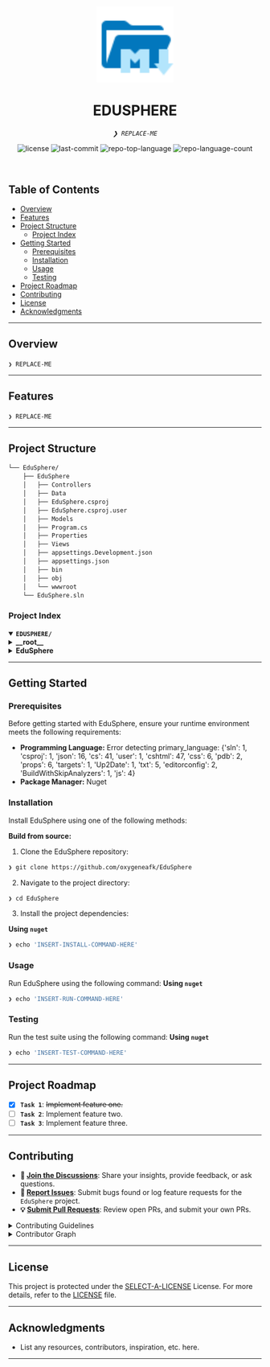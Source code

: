<p align="center">
    <img src="https://raw.githubusercontent.com/PKief/vscode-material-icon-theme/ec559a9f6bfd399b82bb44393651661b08aaf7ba/icons/folder-markdown-open.svg" align="center" width="30%">
</p>
<p align="center"><h1 align="center">EDUSPHERE</h1></p>
<p align="center">
	<em><code>❯ REPLACE-ME</code></em>
</p>
<p align="center">
	<img src="https://img.shields.io/github/license/oxygeneafk/EduSphere?style=default&logo=opensourceinitiative&logoColor=white&color=0080ff" alt="license">
	<img src="https://img.shields.io/github/last-commit/oxygeneafk/EduSphere?style=default&logo=git&logoColor=white&color=0080ff" alt="last-commit">
	<img src="https://img.shields.io/github/languages/top/oxygeneafk/EduSphere?style=default&color=0080ff" alt="repo-top-language">
	<img src="https://img.shields.io/github/languages/count/oxygeneafk/EduSphere?style=default&color=0080ff" alt="repo-language-count">
</p>
<p align="center"><!-- default option, no dependency badges. -->
</p>
<p align="center">
	<!-- default option, no dependency badges. -->
</p>
<br>

##  Table of Contents

- [ Overview](#-overview)
- [ Features](#-features)
- [ Project Structure](#-project-structure)
  - [ Project Index](#-project-index)
- [ Getting Started](#-getting-started)
  - [ Prerequisites](#-prerequisites)
  - [ Installation](#-installation)
  - [ Usage](#-usage)
  - [ Testing](#-testing)
- [ Project Roadmap](#-project-roadmap)
- [ Contributing](#-contributing)
- [ License](#-license)
- [ Acknowledgments](#-acknowledgments)

---

##  Overview

<code>❯ REPLACE-ME</code>

---

##  Features

<code>❯ REPLACE-ME</code>

---

##  Project Structure

```sh
└── EduSphere/
    ├── EduSphere
    │   ├── Controllers
    │   ├── Data
    │   ├── EduSphere.csproj
    │   ├── EduSphere.csproj.user
    │   ├── Models
    │   ├── Program.cs
    │   ├── Properties
    │   ├── Views
    │   ├── appsettings.Development.json
    │   ├── appsettings.json
    │   ├── bin
    │   ├── obj
    │   └── wwwroot
    └── EduSphere.sln
```


###  Project Index
<details open>
	<summary><b><code>EDUSPHERE/</code></b></summary>
	<details> <!-- __root__ Submodule -->
		<summary><b>__root__</b></summary>
		<blockquote>
			<table>
			<tr>
				<td><b><a href='https://github.com/oxygeneafk/EduSphere/blob/master/EduSphere.sln'>EduSphere.sln</a></b></td>
				<td><code>❯ REPLACE-ME</code></td>
			</tr>
			</table>
		</blockquote>
	</details>
	<details> <!-- EduSphere Submodule -->
		<summary><b>EduSphere</b></summary>
		<blockquote>
			<table>
			<tr>
				<td><b><a href='https://github.com/oxygeneafk/EduSphere/blob/master/EduSphere/EduSphere.csproj'>EduSphere.csproj</a></b></td>
				<td><code>❯ REPLACE-ME</code></td>
			</tr>
			<tr>
				<td><b><a href='https://github.com/oxygeneafk/EduSphere/blob/master/EduSphere/appsettings.Development.json'>appsettings.Development.json</a></b></td>
				<td><code>❯ REPLACE-ME</code></td>
			</tr>
			<tr>
				<td><b><a href='https://github.com/oxygeneafk/EduSphere/blob/master/EduSphere/appsettings.json'>appsettings.json</a></b></td>
				<td><code>❯ REPLACE-ME</code></td>
			</tr>
			<tr>
				<td><b><a href='https://github.com/oxygeneafk/EduSphere/blob/master/EduSphere/Program.cs'>Program.cs</a></b></td>
				<td><code>❯ REPLACE-ME</code></td>
			</tr>
			<tr>
				<td><b><a href='https://github.com/oxygeneafk/EduSphere/blob/master/EduSphere/EduSphere.csproj.user'>EduSphere.csproj.user</a></b></td>
				<td><code>❯ REPLACE-ME</code></td>
			</tr>
			</table>
			<details>
				<summary><b>Controllers</b></summary>
				<blockquote>
					<table>
					<tr>
						<td><b><a href='https://github.com/oxygeneafk/EduSphere/blob/master/EduSphere/Controllers/PostController.cs'>PostController.cs</a></b></td>
						<td><code>❯ REPLACE-ME</code></td>
					</tr>
					<tr>
						<td><b><a href='https://github.com/oxygeneafk/EduSphere/blob/master/EduSphere/Controllers/AdminController.cs'>AdminController.cs</a></b></td>
						<td><code>❯ REPLACE-ME</code></td>
					</tr>
					<tr>
						<td><b><a href='https://github.com/oxygeneafk/EduSphere/blob/master/EduSphere/Controllers/HomeController.cs'>HomeController.cs</a></b></td>
						<td><code>❯ REPLACE-ME</code></td>
					</tr>
					<tr>
						<td><b><a href='https://github.com/oxygeneafk/EduSphere/blob/master/EduSphere/Controllers/TimelineController.cs'>TimelineController.cs</a></b></td>
						<td><code>❯ REPLACE-ME</code></td>
					</tr>
					<tr>
						<td><b><a href='https://github.com/oxygeneafk/EduSphere/blob/master/EduSphere/Controllers/AccountController.cs'>AccountController.cs</a></b></td>
						<td><code>❯ REPLACE-ME</code></td>
					</tr>
					<tr>
						<td><b><a href='https://github.com/oxygeneafk/EduSphere/blob/master/EduSphere/Controllers/EventController.cs'>EventController.cs</a></b></td>
						<td><code>❯ REPLACE-ME</code></td>
					</tr>
					<tr>
						<td><b><a href='https://github.com/oxygeneafk/EduSphere/blob/master/EduSphere/Controllers/AcademyController.cs'>AcademyController.cs</a></b></td>
						<td><code>❯ REPLACE-ME</code></td>
					</tr>
					<tr>
						<td><b><a href='https://github.com/oxygeneafk/EduSphere/blob/master/EduSphere/Controllers/MessagesController.cs'>MessagesController.cs</a></b></td>
						<td><code>❯ REPLACE-ME</code></td>
					</tr>
					<tr>
						<td><b><a href='https://github.com/oxygeneafk/EduSphere/blob/master/EduSphere/Controllers/UserSettingsControler.cs'>UserSettingsControler.cs</a></b></td>
						<td><code>❯ REPLACE-ME</code></td>
					</tr>
					<tr>
						<td><b><a href='https://github.com/oxygeneafk/EduSphere/blob/master/EduSphere/Controllers/AnnouncementController.cs'>AnnouncementController.cs</a></b></td>
						<td><code>❯ REPLACE-ME</code></td>
					</tr>
					<tr>
						<td><b><a href='https://github.com/oxygeneafk/EduSphere/blob/master/EduSphere/Controllers/DashboardController.cs'>DashboardController.cs</a></b></td>
						<td><code>❯ REPLACE-ME</code></td>
					</tr>
					</table>
				</blockquote>
			</details>
			<details>
				<summary><b>Models</b></summary>
				<blockquote>
					<table>
					<tr>
						<td><b><a href='https://github.com/oxygeneafk/EduSphere/blob/master/EduSphere/Models/ErrorViewModel.cs'>ErrorViewModel.cs</a></b></td>
						<td><code>❯ REPLACE-ME</code></td>
					</tr>
					<tr>
						<td><b><a href='https://github.com/oxygeneafk/EduSphere/blob/master/EduSphere/Models/Users.cs'>Users.cs</a></b></td>
						<td><code>❯ REPLACE-ME</code></td>
					</tr>
					<tr>
						<td><b><a href='https://github.com/oxygeneafk/EduSphere/blob/master/EduSphere/Models/ChatUser.cs'>ChatUser.cs</a></b></td>
						<td><code>❯ REPLACE-ME</code></td>
					</tr>
					<tr>
						<td><b><a href='https://github.com/oxygeneafk/EduSphere/blob/master/EduSphere/Models/AdminLoginViewModel.cs'>AdminLoginViewModel.cs</a></b></td>
						<td><code>❯ REPLACE-ME</code></td>
					</tr>
					<tr>
						<td><b><a href='https://github.com/oxygeneafk/EduSphere/blob/master/EduSphere/Models/ExamResultViewModel.cs'>ExamResultViewModel.cs</a></b></td>
						<td><code>❯ REPLACE-ME</code></td>
					</tr>
					<tr>
						<td><b><a href='https://github.com/oxygeneafk/EduSphere/blob/master/EduSphere/Models/Student.cs'>Student.cs</a></b></td>
						<td><code>❯ REPLACE-ME</code></td>
					</tr>
					<tr>
						<td><b><a href='https://github.com/oxygeneafk/EduSphere/blob/master/EduSphere/Models/KatilViewModel.cs'>KatilViewModel.cs</a></b></td>
						<td><code>❯ REPLACE-ME</code></td>
					</tr>
					<tr>
						<td><b><a href='https://github.com/oxygeneafk/EduSphere/blob/master/EduSphere/Models/ExamCalendarViewModel.cs'>ExamCalendarViewModel.cs</a></b></td>
						<td><code>❯ REPLACE-ME</code></td>
					</tr>
					<tr>
						<td><b><a href='https://github.com/oxygeneafk/EduSphere/blob/master/EduSphere/Models/DepartmentViewModel.cs'>DepartmentViewModel.cs</a></b></td>
						<td><code>❯ REPLACE-ME</code></td>
					</tr>
					<tr>
						<td><b><a href='https://github.com/oxygeneafk/EduSphere/blob/master/EduSphere/Models/Tweet.cs'>Tweet.cs</a></b></td>
						<td><code>❯ REPLACE-ME</code></td>
					</tr>
					<tr>
						<td><b><a href='https://github.com/oxygeneafk/EduSphere/blob/master/EduSphere/Models/ExamResult.cs'>ExamResult.cs</a></b></td>
						<td><code>❯ REPLACE-ME</code></td>
					</tr>
					<tr>
						<td><b><a href='https://github.com/oxygeneafk/EduSphere/blob/master/EduSphere/Models/Exam.cs'>Exam.cs</a></b></td>
						<td><code>❯ REPLACE-ME</code></td>
					</tr>
					<tr>
						<td><b><a href='https://github.com/oxygeneafk/EduSphere/blob/master/EduSphere/Models/Schedule.cs'>Schedule.cs</a></b></td>
						<td><code>❯ REPLACE-ME</code></td>
					</tr>
					<tr>
						<td><b><a href='https://github.com/oxygeneafk/EduSphere/blob/master/EduSphere/Models/LessonScheduleViewModel.cs'>LessonScheduleViewModel.cs</a></b></td>
						<td><code>❯ REPLACE-ME</code></td>
					</tr>
					<tr>
						<td><b><a href='https://github.com/oxygeneafk/EduSphere/blob/master/EduSphere/Models/EventParticipant.cs'>EventParticipant.cs</a></b></td>
						<td><code>❯ REPLACE-ME</code></td>
					</tr>
					<tr>
						<td><b><a href='https://github.com/oxygeneafk/EduSphere/blob/master/EduSphere/Models/Event.cs'>Event.cs</a></b></td>
						<td><code>❯ REPLACE-ME</code></td>
					</tr>
					<tr>
						<td><b><a href='https://github.com/oxygeneafk/EduSphere/blob/master/EduSphere/Models/Post.cs'>Post.cs</a></b></td>
						<td><code>❯ REPLACE-ME</code></td>
					</tr>
					<tr>
						<td><b><a href='https://github.com/oxygeneafk/EduSphere/blob/master/EduSphere/Models/TeacherViewModel.cs'>TeacherViewModel.cs</a></b></td>
						<td><code>❯ REPLACE-ME</code></td>
					</tr>
					<tr>
						<td><b><a href='https://github.com/oxygeneafk/EduSphere/blob/master/EduSphere/Models/Message.cs'>Message.cs</a></b></td>
						<td><code>❯ REPLACE-ME</code></td>
					</tr>
					<tr>
						<td><b><a href='https://github.com/oxygeneafk/EduSphere/blob/master/EduSphere/Models/Announcement.cs'>Announcement.cs</a></b></td>
						<td><code>❯ REPLACE-ME</code></td>
					</tr>
					</table>
				</blockquote>
			</details>
			<details>
				<summary><b>Views</b></summary>
				<blockquote>
					<table>
					<tr>
						<td><b><a href='https://github.com/oxygeneafk/EduSphere/blob/master/EduSphere/Views/_ViewImports.cshtml'>_ViewImports.cshtml</a></b></td>
						<td><code>❯ REPLACE-ME</code></td>
					</tr>
					<tr>
						<td><b><a href='https://github.com/oxygeneafk/EduSphere/blob/master/EduSphere/Views/_ViewStart.cshtml'>_ViewStart.cshtml</a></b></td>
						<td><code>❯ REPLACE-ME</code></td>
					</tr>
					</table>
					<details>
						<summary><b>Admin</b></summary>
						<blockquote>
							<table>
							<tr>
								<td><b><a href='https://github.com/oxygeneafk/EduSphere/blob/master/EduSphere/Views/Admin/EditUser.cshtml'>EditUser.cshtml</a></b></td>
								<td><code>❯ REPLACE-ME</code></td>
							</tr>
							<tr>
								<td><b><a href='https://github.com/oxygeneafk/EduSphere/blob/master/EduSphere/Views/Admin/DeleteUser.cshtml'>DeleteUser.cshtml</a></b></td>
								<td><code>❯ REPLACE-ME</code></td>
							</tr>
							<tr>
								<td><b><a href='https://github.com/oxygeneafk/EduSphere/blob/master/EduSphere/Views/Admin/CreateExam.cshtml'>CreateExam.cshtml</a></b></td>
								<td><code>❯ REPLACE-ME</code></td>
							</tr>
							<tr>
								<td><b><a href='https://github.com/oxygeneafk/EduSphere/blob/master/EduSphere/Views/Admin/EditExam.cshtml'>EditExam.cshtml</a></b></td>
								<td><code>❯ REPLACE-ME</code></td>
							</tr>
							<tr>
								<td><b><a href='https://github.com/oxygeneafk/EduSphere/blob/master/EduSphere/Views/Admin/Login.cshtml'>Login.cshtml</a></b></td>
								<td><code>❯ REPLACE-ME</code></td>
							</tr>
							<tr>
								<td><b><a href='https://github.com/oxygeneafk/EduSphere/blob/master/EduSphere/Views/Admin/ExamResults.cshtml'>ExamResults.cshtml</a></b></td>
								<td><code>❯ REPLACE-ME</code></td>
							</tr>
							<tr>
								<td><b><a href='https://github.com/oxygeneafk/EduSphere/blob/master/EduSphere/Views/Admin/Schedules.cshtml'>Schedules.cshtml</a></b></td>
								<td><code>❯ REPLACE-ME</code></td>
							</tr>
							<tr>
								<td><b><a href='https://github.com/oxygeneafk/EduSphere/blob/master/EduSphere/Views/Admin/Users.cshtml'>Users.cshtml</a></b></td>
								<td><code>❯ REPLACE-ME</code></td>
							</tr>
							<tr>
								<td><b><a href='https://github.com/oxygeneafk/EduSphere/blob/master/EduSphere/Views/Admin/EditExamResult.cshtml'>EditExamResult.cshtml</a></b></td>
								<td><code>❯ REPLACE-ME</code></td>
							</tr>
							<tr>
								<td><b><a href='https://github.com/oxygeneafk/EduSphere/blob/master/EduSphere/Views/Admin/EditSchedule.cshtml'>EditSchedule.cshtml</a></b></td>
								<td><code>❯ REPLACE-ME</code></td>
							</tr>
							<tr>
								<td><b><a href='https://github.com/oxygeneafk/EduSphere/blob/master/EduSphere/Views/Admin/CreateSchedule.cshtml'>CreateSchedule.cshtml</a></b></td>
								<td><code>❯ REPLACE-ME</code></td>
							</tr>
							<tr>
								<td><b><a href='https://github.com/oxygeneafk/EduSphere/blob/master/EduSphere/Views/Admin/Index.cshtml'>Index.cshtml</a></b></td>
								<td><code>❯ REPLACE-ME</code></td>
							</tr>
							<tr>
								<td><b><a href='https://github.com/oxygeneafk/EduSphere/blob/master/EduSphere/Views/Admin/CreateExamResult.cshtml'>CreateExamResult.cshtml</a></b></td>
								<td><code>❯ REPLACE-ME</code></td>
							</tr>
							<tr>
								<td><b><a href='https://github.com/oxygeneafk/EduSphere/blob/master/EduSphere/Views/Admin/Exams.cshtml'>Exams.cshtml</a></b></td>
								<td><code>❯ REPLACE-ME</code></td>
							</tr>
							</table>
						</blockquote>
					</details>
					<details>
						<summary><b>Event</b></summary>
						<blockquote>
							<table>
							<tr>
								<td><b><a href='https://github.com/oxygeneafk/EduSphere/blob/master/EduSphere/Views/Event/Create.cshtml'>Create.cshtml</a></b></td>
								<td><code>❯ REPLACE-ME</code></td>
							</tr>
							<tr>
								<td><b><a href='https://github.com/oxygeneafk/EduSphere/blob/master/EduSphere/Views/Event/Manage.cshtml'>Manage.cshtml</a></b></td>
								<td><code>❯ REPLACE-ME</code></td>
							</tr>
							<tr>
								<td><b><a href='https://github.com/oxygeneafk/EduSphere/blob/master/EduSphere/Views/Event/Delete.cshtml'>Delete.cshtml</a></b></td>
								<td><code>❯ REPLACE-ME</code></td>
							</tr>
							<tr>
								<td><b><a href='https://github.com/oxygeneafk/EduSphere/blob/master/EduSphere/Views/Event/Details.cshtml'>Details.cshtml</a></b></td>
								<td><code>❯ REPLACE-ME</code></td>
							</tr>
							<tr>
								<td><b><a href='https://github.com/oxygeneafk/EduSphere/blob/master/EduSphere/Views/Event/Edit.cshtml'>Edit.cshtml</a></b></td>
								<td><code>❯ REPLACE-ME</code></td>
							</tr>
							<tr>
								<td><b><a href='https://github.com/oxygeneafk/EduSphere/blob/master/EduSphere/Views/Event/Index.cshtml'>Index.cshtml</a></b></td>
								<td><code>❯ REPLACE-ME</code></td>
							</tr>
							</table>
						</blockquote>
					</details>
					<details>
						<summary><b>UserSettings</b></summary>
						<blockquote>
							<table>
							<tr>
								<td><b><a href='https://github.com/oxygeneafk/EduSphere/blob/master/EduSphere/Views/UserSettings/MyTweet.cshtml'>MyTweet.cshtml</a></b></td>
								<td><code>❯ REPLACE-ME</code></td>
							</tr>
							<tr>
								<td><b><a href='https://github.com/oxygeneafk/EduSphere/blob/master/EduSphere/Views/UserSettings/MyProfile.cshtml'>MyProfile.cshtml</a></b></td>
								<td><code>❯ REPLACE-ME</code></td>
							</tr>
							</table>
						</blockquote>
					</details>
					<details>
						<summary><b>Academy</b></summary>
						<blockquote>
							<table>
							<tr>
								<td><b><a href='https://github.com/oxygeneafk/EduSphere/blob/master/EduSphere/Views/Academy/Department.cshtml'>Department.cshtml</a></b></td>
								<td><code>❯ REPLACE-ME</code></td>
							</tr>
							<tr>
								<td><b><a href='https://github.com/oxygeneafk/EduSphere/blob/master/EduSphere/Views/Academy/ExamResults.cshtml'>ExamResults.cshtml</a></b></td>
								<td><code>❯ REPLACE-ME</code></td>
							</tr>
							<tr>
								<td><b><a href='https://github.com/oxygeneafk/EduSphere/blob/master/EduSphere/Views/Academy/LessonSchedule.cshtml'>LessonSchedule.cshtml</a></b></td>
								<td><code>❯ REPLACE-ME</code></td>
							</tr>
							<tr>
								<td><b><a href='https://github.com/oxygeneafk/EduSphere/blob/master/EduSphere/Views/Academy/ExamCalendar.cshtml'>ExamCalendar.cshtml</a></b></td>
								<td><code>❯ REPLACE-ME</code></td>
							</tr>
							<tr>
								<td><b><a href='https://github.com/oxygeneafk/EduSphere/blob/master/EduSphere/Views/Academy/Schedule.cshtml'>Schedule.cshtml</a></b></td>
								<td><code>❯ REPLACE-ME</code></td>
							</tr>
							</table>
						</blockquote>
					</details>
					<details>
						<summary><b>Shared</b></summary>
						<blockquote>
							<table>
							<tr>
								<td><b><a href='https://github.com/oxygeneafk/EduSphere/blob/master/EduSphere/Views/Shared/_ValidationScriptsPartial.cshtml'>_ValidationScriptsPartial.cshtml</a></b></td>
								<td><code>❯ REPLACE-ME</code></td>
							</tr>
							<tr>
								<td><b><a href='https://github.com/oxygeneafk/EduSphere/blob/master/EduSphere/Views/Shared/Error.cshtml'>Error.cshtml</a></b></td>
								<td><code>❯ REPLACE-ME</code></td>
							</tr>
							<tr>
								<td><b><a href='https://github.com/oxygeneafk/EduSphere/blob/master/EduSphere/Views/Shared/_Layout.cshtml'>_Layout.cshtml</a></b></td>
								<td><code>❯ REPLACE-ME</code></td>
							</tr>
							<tr>
								<td><b><a href='https://github.com/oxygeneafk/EduSphere/blob/master/EduSphere/Views/Shared/_DashboardLayout.cshtml'>_DashboardLayout.cshtml</a></b></td>
								<td><code>❯ REPLACE-ME</code></td>
							</tr>
							<tr>
								<td><b><a href='https://github.com/oxygeneafk/EduSphere/blob/master/EduSphere/Views/Shared/_Layout.cshtml.css'>_Layout.cshtml.css</a></b></td>
								<td><code>❯ REPLACE-ME</code></td>
							</tr>
							</table>
						</blockquote>
					</details>
					<details>
						<summary><b>Timeline</b></summary>
						<blockquote>
							<table>
							<tr>
								<td><b><a href='https://github.com/oxygeneafk/EduSphere/blob/master/EduSphere/Views/Timeline/Index.cshtml'>Index.cshtml</a></b></td>
								<td><code>❯ REPLACE-ME</code></td>
							</tr>
							</table>
						</blockquote>
					</details>
					<details>
						<summary><b>Messages</b></summary>
						<blockquote>
							<table>
							<tr>
								<td><b><a href='https://github.com/oxygeneafk/EduSphere/blob/master/EduSphere/Views/Messages/Chat.cshtml'>Chat.cshtml</a></b></td>
								<td><code>❯ REPLACE-ME</code></td>
							</tr>
							<tr>
								<td><b><a href='https://github.com/oxygeneafk/EduSphere/blob/master/EduSphere/Views/Messages/Index.cshtml'>Index.cshtml</a></b></td>
								<td><code>❯ REPLACE-ME</code></td>
							</tr>
							</table>
						</blockquote>
					</details>
					<details>
						<summary><b>Announcement</b></summary>
						<blockquote>
							<table>
							<tr>
								<td><b><a href='https://github.com/oxygeneafk/EduSphere/blob/master/EduSphere/Views/Announcement/Create.cshtml'>Create.cshtml</a></b></td>
								<td><code>❯ REPLACE-ME</code></td>
							</tr>
							<tr>
								<td><b><a href='https://github.com/oxygeneafk/EduSphere/blob/master/EduSphere/Views/Announcement/Delete.cshtml'>Delete.cshtml</a></b></td>
								<td><code>❯ REPLACE-ME</code></td>
							</tr>
							<tr>
								<td><b><a href='https://github.com/oxygeneafk/EduSphere/blob/master/EduSphere/Views/Announcement/Public.cshtml'>Public.cshtml</a></b></td>
								<td><code>❯ REPLACE-ME</code></td>
							</tr>
							<tr>
								<td><b><a href='https://github.com/oxygeneafk/EduSphere/blob/master/EduSphere/Views/Announcement/Details.cshtml'>Details.cshtml</a></b></td>
								<td><code>❯ REPLACE-ME</code></td>
							</tr>
							<tr>
								<td><b><a href='https://github.com/oxygeneafk/EduSphere/blob/master/EduSphere/Views/Announcement/Edit.cshtml'>Edit.cshtml</a></b></td>
								<td><code>❯ REPLACE-ME</code></td>
							</tr>
							<tr>
								<td><b><a href='https://github.com/oxygeneafk/EduSphere/blob/master/EduSphere/Views/Announcement/Index.cshtml'>Index.cshtml</a></b></td>
								<td><code>❯ REPLACE-ME</code></td>
							</tr>
							</table>
						</blockquote>
					</details>
					<details>
						<summary><b>Home</b></summary>
						<blockquote>
							<table>
							<tr>
								<td><b><a href='https://github.com/oxygeneafk/EduSphere/blob/master/EduSphere/Views/Home/About.cshtml'>About.cshtml</a></b></td>
								<td><code>❯ REPLACE-ME</code></td>
							</tr>
							<tr>
								<td><b><a href='https://github.com/oxygeneafk/EduSphere/blob/master/EduSphere/Views/Home/OnlineLibrary.cshtml'>OnlineLibrary.cshtml</a></b></td>
								<td><code>❯ REPLACE-ME</code></td>
							</tr>
							<tr>
								<td><b><a href='https://github.com/oxygeneafk/EduSphere/blob/master/EduSphere/Views/Home/Academy.cshtml'>Academy.cshtml</a></b></td>
								<td><code>❯ REPLACE-ME</code></td>
							</tr>
							</table>
						</blockquote>
					</details>
					<details>
						<summary><b>Account</b></summary>
						<blockquote>
							<table>
							<tr>
								<td><b><a href='https://github.com/oxygeneafk/EduSphere/blob/master/EduSphere/Views/Account/Login.cshtml'>Login.cshtml</a></b></td>
								<td><code>❯ REPLACE-ME</code></td>
							</tr>
							<tr>
								<td><b><a href='https://github.com/oxygeneafk/EduSphere/blob/master/EduSphere/Views/Account/Register.cshtml'>Register.cshtml</a></b></td>
								<td><code>❯ REPLACE-ME</code></td>
							</tr>
							</table>
						</blockquote>
					</details>
				</blockquote>
			</details>
			<details>
				<summary><b>Properties</b></summary>
				<blockquote>
					<table>
					<tr>
						<td><b><a href='https://github.com/oxygeneafk/EduSphere/blob/master/EduSphere/Properties/launchSettings.json'>launchSettings.json</a></b></td>
						<td><code>❯ REPLACE-ME</code></td>
					</tr>
					</table>
				</blockquote>
			</details>
			<details>
				<summary><b>bin</b></summary>
				<blockquote>
					<details>
						<summary><b>Debug</b></summary>
						<blockquote>
							<details>
								<summary><b>net8.0</b></summary>
								<blockquote>
									<table>
									<tr>
										<td><b><a href='https://github.com/oxygeneafk/EduSphere/blob/master/EduSphere/bin/Debug/net8.0/EduSphere.deps.json'>EduSphere.deps.json</a></b></td>
										<td><code>❯ REPLACE-ME</code></td>
									</tr>
									<tr>
										<td><b><a href='https://github.com/oxygeneafk/EduSphere/blob/master/EduSphere/bin/Debug/net8.0/EduSphere.pdb'>EduSphere.pdb</a></b></td>
										<td><code>❯ REPLACE-ME</code></td>
									</tr>
									<tr>
										<td><b><a href='https://github.com/oxygeneafk/EduSphere/blob/master/EduSphere/bin/Debug/net8.0/EduSphere.staticwebassets.runtime.json'>EduSphere.staticwebassets.runtime.json</a></b></td>
										<td><code>❯ REPLACE-ME</code></td>
									</tr>
									<tr>
										<td><b><a href='https://github.com/oxygeneafk/EduSphere/blob/master/EduSphere/bin/Debug/net8.0/appsettings.Development.json'>appsettings.Development.json</a></b></td>
										<td><code>❯ REPLACE-ME</code></td>
									</tr>
									<tr>
										<td><b><a href='https://github.com/oxygeneafk/EduSphere/blob/master/EduSphere/bin/Debug/net8.0/appsettings.json'>appsettings.json</a></b></td>
										<td><code>❯ REPLACE-ME</code></td>
									</tr>
									<tr>
										<td><b><a href='https://github.com/oxygeneafk/EduSphere/blob/master/EduSphere/bin/Debug/net8.0/EduSphere.runtimeconfig.json'>EduSphere.runtimeconfig.json</a></b></td>
										<td><code>❯ REPLACE-ME</code></td>
									</tr>
									</table>
								</blockquote>
							</details>
						</blockquote>
					</details>
				</blockquote>
			</details>
			<details>
				<summary><b>Data</b></summary>
				<blockquote>
					<table>
					<tr>
						<td><b><a href='https://github.com/oxygeneafk/EduSphere/blob/master/EduSphere/Data/EduSphereContext.cs'>EduSphereContext.cs</a></b></td>
						<td><code>❯ REPLACE-ME</code></td>
					</tr>
					</table>
				</blockquote>
			</details>
			<details>
				<summary><b>obj</b></summary>
				<blockquote>
					<table>
					<tr>
						<td><b><a href='https://github.com/oxygeneafk/EduSphere/blob/master/EduSphere/obj/EduSphere.csproj.nuget.g.props'>EduSphere.csproj.nuget.g.props</a></b></td>
						<td><code>❯ REPLACE-ME</code></td>
					</tr>
					<tr>
						<td><b><a href='https://github.com/oxygeneafk/EduSphere/blob/master/EduSphere/obj/project.assets.json'>project.assets.json</a></b></td>
						<td><code>❯ REPLACE-ME</code></td>
					</tr>
					<tr>
						<td><b><a href='https://github.com/oxygeneafk/EduSphere/blob/master/EduSphere/obj/EduSphere.csproj.nuget.dgspec.json'>EduSphere.csproj.nuget.dgspec.json</a></b></td>
						<td><code>❯ REPLACE-ME</code></td>
					</tr>
					<tr>
						<td><b><a href='https://github.com/oxygeneafk/EduSphere/blob/master/EduSphere/obj/EduSphere.csproj.nuget.g.targets'>EduSphere.csproj.nuget.g.targets</a></b></td>
						<td><code>❯ REPLACE-ME</code></td>
					</tr>
					</table>
					<details>
						<summary><b>Debug</b></summary>
						<blockquote>
							<details>
								<summary><b>net8.0</b></summary>
								<blockquote>
									<table>
									<tr>
										<td><b><a href='https://github.com/oxygeneafk/EduSphere/blob/master/EduSphere/obj/Debug/net8.0/staticwebassets.development.json'>staticwebassets.development.json</a></b></td>
										<td><code>❯ REPLACE-ME</code></td>
									</tr>
									<tr>
										<td><b><a href='https://github.com/oxygeneafk/EduSphere/blob/master/EduSphere/obj/Debug/net8.0/EduSphere.csproj.Up2Date'>EduSphere.csproj.Up2Date</a></b></td>
										<td><code>❯ REPLACE-ME</code></td>
									</tr>
									<tr>
										<td><b><a href='https://github.com/oxygeneafk/EduSphere/blob/master/EduSphere/obj/Debug/net8.0/staticwebassets.removed.txt'>staticwebassets.removed.txt</a></b></td>
										<td><code>❯ REPLACE-ME</code></td>
									</tr>
									<tr>
										<td><b><a href='https://github.com/oxygeneafk/EduSphere/blob/master/EduSphere/obj/Debug/net8.0/EduSphere.AssemblyInfo.cs'>EduSphere.AssemblyInfo.cs</a></b></td>
										<td><code>❯ REPLACE-ME</code></td>
									</tr>
									<tr>
										<td><b><a href='https://github.com/oxygeneafk/EduSphere/blob/master/EduSphere/obj/Debug/net8.0/.NETCoreApp,Version=v8.0.AssemblyAttributes.cs'>.NETCoreApp,Version=v8.0.AssemblyAttributes.cs</a></b></td>
										<td><code>❯ REPLACE-ME</code></td>
									</tr>
									<tr>
										<td><b><a href='https://github.com/oxygeneafk/EduSphere/blob/master/EduSphere/obj/Debug/net8.0/staticwebassets.build.json'>staticwebassets.build.json</a></b></td>
										<td><code>❯ REPLACE-ME</code></td>
									</tr>
									<tr>
										<td><b><a href='https://github.com/oxygeneafk/EduSphere/blob/master/EduSphere/obj/Debug/net8.0/EduSphere.pdb'>EduSphere.pdb</a></b></td>
										<td><code>❯ REPLACE-ME</code></td>
									</tr>
									<tr>
										<td><b><a href='https://github.com/oxygeneafk/EduSphere/blob/master/EduSphere/obj/Debug/net8.0/rbcswa.dswa.cache.json'>rbcswa.dswa.cache.json</a></b></td>
										<td><code>❯ REPLACE-ME</code></td>
									</tr>
									<tr>
										<td><b><a href='https://github.com/oxygeneafk/EduSphere/blob/master/EduSphere/obj/Debug/net8.0/EduSphere.sourcelink.json'>EduSphere.sourcelink.json</a></b></td>
										<td><code>❯ REPLACE-ME</code></td>
									</tr>
									<tr>
										<td><b><a href='https://github.com/oxygeneafk/EduSphere/blob/master/EduSphere/obj/Debug/net8.0/EduSphere.csproj.FileListAbsolute.txt'>EduSphere.csproj.FileListAbsolute.txt</a></b></td>
										<td><code>❯ REPLACE-ME</code></td>
									</tr>
									<tr>
										<td><b><a href='https://github.com/oxygeneafk/EduSphere/blob/master/EduSphere/obj/Debug/net8.0/ApiEndpoints.json'>ApiEndpoints.json</a></b></td>
										<td><code>❯ REPLACE-ME</code></td>
									</tr>
									<tr>
										<td><b><a href='https://github.com/oxygeneafk/EduSphere/blob/master/EduSphere/obj/Debug/net8.0/EduSphere.GlobalUsings.g.cs'>EduSphere.GlobalUsings.g.cs</a></b></td>
										<td><code>❯ REPLACE-ME</code></td>
									</tr>
									<tr>
										<td><b><a href='https://github.com/oxygeneafk/EduSphere/blob/master/EduSphere/obj/Debug/net8.0/EduSphere.GeneratedMSBuildEditorConfig.editorconfig'>EduSphere.GeneratedMSBuildEditorConfig.editorconfig</a></b></td>
										<td><code>❯ REPLACE-ME</code></td>
									</tr>
									<tr>
										<td><b><a href='https://github.com/oxygeneafk/EduSphere/blob/master/EduSphere/obj/Debug/net8.0/staticwebassets.references.upToDateCheck.txt'>staticwebassets.references.upToDateCheck.txt</a></b></td>
										<td><code>❯ REPLACE-ME</code></td>
									</tr>
									<tr>
										<td><b><a href='https://github.com/oxygeneafk/EduSphere/blob/master/EduSphere/obj/Debug/net8.0/EduSphere.csproj.BuildWithSkipAnalyzers'>EduSphere.csproj.BuildWithSkipAnalyzers</a></b></td>
										<td><code>❯ REPLACE-ME</code></td>
									</tr>
									<tr>
										<td><b><a href='https://github.com/oxygeneafk/EduSphere/blob/master/EduSphere/obj/Debug/net8.0/staticwebassets.pack.json'>staticwebassets.pack.json</a></b></td>
										<td><code>❯ REPLACE-ME</code></td>
									</tr>
									<tr>
										<td><b><a href='https://github.com/oxygeneafk/EduSphere/blob/master/EduSphere/obj/Debug/net8.0/EduSphere.RazorAssemblyInfo.cs'>EduSphere.RazorAssemblyInfo.cs</a></b></td>
										<td><code>❯ REPLACE-ME</code></td>
									</tr>
									</table>
									<details>
										<summary><b>scopedcss</b></summary>
										<blockquote>
											<details>
												<summary><b>Views</b></summary>
												<blockquote>
													<details>
														<summary><b>Shared</b></summary>
														<blockquote>
															<table>
															<tr>
																<td><b><a href='https://github.com/oxygeneafk/EduSphere/blob/master/EduSphere/obj/Debug/net8.0/scopedcss/Views/Shared/_Layout.cshtml.rz.scp.css'>_Layout.cshtml.rz.scp.css</a></b></td>
																<td><code>❯ REPLACE-ME</code></td>
															</tr>
															</table>
														</blockquote>
													</details>
												</blockquote>
											</details>
											<details>
												<summary><b>projectbundle</b></summary>
												<blockquote>
													<table>
													<tr>
														<td><b><a href='https://github.com/oxygeneafk/EduSphere/blob/master/EduSphere/obj/Debug/net8.0/scopedcss/projectbundle/EduSphere.bundle.scp.css'>EduSphere.bundle.scp.css</a></b></td>
														<td><code>❯ REPLACE-ME</code></td>
													</tr>
													</table>
												</blockquote>
											</details>
											<details>
												<summary><b>bundle</b></summary>
												<blockquote>
													<table>
													<tr>
														<td><b><a href='https://github.com/oxygeneafk/EduSphere/blob/master/EduSphere/obj/Debug/net8.0/scopedcss/bundle/EduSphere.styles.css'>EduSphere.styles.css</a></b></td>
														<td><code>❯ REPLACE-ME</code></td>
													</tr>
													</table>
												</blockquote>
											</details>
										</blockquote>
									</details>
									<details>
										<summary><b>staticwebassets</b></summary>
										<blockquote>
											<table>
											<tr>
												<td><b><a href='https://github.com/oxygeneafk/EduSphere/blob/master/EduSphere/obj/Debug/net8.0/staticwebassets/msbuild.buildTransitive.EduSphere.props'>msbuild.buildTransitive.EduSphere.props</a></b></td>
												<td><code>❯ REPLACE-ME</code></td>
											</tr>
											<tr>
												<td><b><a href='https://github.com/oxygeneafk/EduSphere/blob/master/EduSphere/obj/Debug/net8.0/staticwebassets/msbuild.EduSphere.Microsoft.AspNetCore.StaticWebAssetEndpoints.props'>msbuild.EduSphere.Microsoft.AspNetCore.StaticWebAssetEndpoints.props</a></b></td>
												<td><code>❯ REPLACE-ME</code></td>
											</tr>
											<tr>
												<td><b><a href='https://github.com/oxygeneafk/EduSphere/blob/master/EduSphere/obj/Debug/net8.0/staticwebassets/msbuild.EduSphere.Microsoft.AspNetCore.StaticWebAssets.props'>msbuild.EduSphere.Microsoft.AspNetCore.StaticWebAssets.props</a></b></td>
												<td><code>❯ REPLACE-ME</code></td>
											</tr>
											<tr>
												<td><b><a href='https://github.com/oxygeneafk/EduSphere/blob/master/EduSphere/obj/Debug/net8.0/staticwebassets/msbuild.buildMultiTargeting.EduSphere.props'>msbuild.buildMultiTargeting.EduSphere.props</a></b></td>
												<td><code>❯ REPLACE-ME</code></td>
											</tr>
											<tr>
												<td><b><a href='https://github.com/oxygeneafk/EduSphere/blob/master/EduSphere/obj/Debug/net8.0/staticwebassets/msbuild.build.EduSphere.props'>msbuild.build.EduSphere.props</a></b></td>
												<td><code>❯ REPLACE-ME</code></td>
											</tr>
											</table>
										</blockquote>
									</details>
								</blockquote>
							</details>
						</blockquote>
					</details>
					<details>
						<summary><b>Release</b></summary>
						<blockquote>
							<details>
								<summary><b>net8.0</b></summary>
								<blockquote>
									<table>
									<tr>
										<td><b><a href='https://github.com/oxygeneafk/EduSphere/blob/master/EduSphere/obj/Release/net8.0/EduSphere.AssemblyInfo.cs'>EduSphere.AssemblyInfo.cs</a></b></td>
										<td><code>❯ REPLACE-ME</code></td>
									</tr>
									<tr>
										<td><b><a href='https://github.com/oxygeneafk/EduSphere/blob/master/EduSphere/obj/Release/net8.0/.NETCoreApp,Version=v8.0.AssemblyAttributes.cs'>.NETCoreApp,Version=v8.0.AssemblyAttributes.cs</a></b></td>
										<td><code>❯ REPLACE-ME</code></td>
									</tr>
									<tr>
										<td><b><a href='https://github.com/oxygeneafk/EduSphere/blob/master/EduSphere/obj/Release/net8.0/EduSphere.GlobalUsings.g.cs'>EduSphere.GlobalUsings.g.cs</a></b></td>
										<td><code>❯ REPLACE-ME</code></td>
									</tr>
									<tr>
										<td><b><a href='https://github.com/oxygeneafk/EduSphere/blob/master/EduSphere/obj/Release/net8.0/EduSphere.GeneratedMSBuildEditorConfig.editorconfig'>EduSphere.GeneratedMSBuildEditorConfig.editorconfig</a></b></td>
										<td><code>❯ REPLACE-ME</code></td>
									</tr>
									<tr>
										<td><b><a href='https://github.com/oxygeneafk/EduSphere/blob/master/EduSphere/obj/Release/net8.0/EduSphere.RazorAssemblyInfo.cs'>EduSphere.RazorAssemblyInfo.cs</a></b></td>
										<td><code>❯ REPLACE-ME</code></td>
									</tr>
									</table>
								</blockquote>
							</details>
						</blockquote>
					</details>
				</blockquote>
			</details>
			<details>
				<summary><b>wwwroot</b></summary>
				<blockquote>
					<details>
						<summary><b>css</b></summary>
						<blockquote>
							<table>
							<tr>
								<td><b><a href='https://github.com/oxygeneafk/EduSphere/blob/master/EduSphere/wwwroot/css/site.css'>site.css</a></b></td>
								<td><code>❯ REPLACE-ME</code></td>
							</tr>
							<tr>
								<td><b><a href='https://github.com/oxygeneafk/EduSphere/blob/master/EduSphere/wwwroot/css/styles.css'>styles.css</a></b></td>
								<td><code>❯ REPLACE-ME</code></td>
							</tr>
							</table>
						</blockquote>
					</details>
					<details>
						<summary><b>lib</b></summary>
						<blockquote>
							<details>
								<summary><b>jquery</b></summary>
								<blockquote>
									<table>
									<tr>
										<td><b><a href='https://github.com/oxygeneafk/EduSphere/blob/master/EduSphere/wwwroot/lib/jquery/LICENSE.txt'>LICENSE.txt</a></b></td>
										<td><code>❯ REPLACE-ME</code></td>
									</tr>
									</table>
								</blockquote>
							</details>
							<details>
								<summary><b>jquery-validation-unobtrusive</b></summary>
								<blockquote>
									<table>
									<tr>
										<td><b><a href='https://github.com/oxygeneafk/EduSphere/blob/master/EduSphere/wwwroot/lib/jquery-validation-unobtrusive/LICENSE.txt'>LICENSE.txt</a></b></td>
										<td><code>❯ REPLACE-ME</code></td>
									</tr>
									<tr>
										<td><b><a href='https://github.com/oxygeneafk/EduSphere/blob/master/EduSphere/wwwroot/lib/jquery-validation-unobtrusive/jquery.validate.unobtrusive.js'>jquery.validate.unobtrusive.js</a></b></td>
										<td><code>❯ REPLACE-ME</code></td>
									</tr>
									<tr>
										<td><b><a href='https://github.com/oxygeneafk/EduSphere/blob/master/EduSphere/wwwroot/lib/jquery-validation-unobtrusive/jquery.validate.unobtrusive.min.js'>jquery.validate.unobtrusive.min.js</a></b></td>
										<td><code>❯ REPLACE-ME</code></td>
									</tr>
									</table>
								</blockquote>
							</details>
						</blockquote>
					</details>
					<details>
						<summary><b>js</b></summary>
						<blockquote>
							<table>
							<tr>
								<td><b><a href='https://github.com/oxygeneafk/EduSphere/blob/master/EduSphere/wwwroot/js/site.js'>site.js</a></b></td>
								<td><code>❯ REPLACE-ME</code></td>
							</tr>
							<tr>
								<td><b><a href='https://github.com/oxygeneafk/EduSphere/blob/master/EduSphere/wwwroot/js/cloudnav.js'>cloudnav.js</a></b></td>
								<td><code>❯ REPLACE-ME</code></td>
							</tr>
							</table>
						</blockquote>
					</details>
				</blockquote>
			</details>
		</blockquote>
	</details>
</details>

---
##  Getting Started

###  Prerequisites

Before getting started with EduSphere, ensure your runtime environment meets the following requirements:

- **Programming Language:** Error detecting primary_language: {'sln': 1, 'csproj': 1, 'json': 16, 'cs': 41, 'user': 1, 'cshtml': 47, 'css': 6, 'pdb': 2, 'props': 6, 'targets': 1, 'Up2Date': 1, 'txt': 5, 'editorconfig': 2, 'BuildWithSkipAnalyzers': 1, 'js': 4}
- **Package Manager:** Nuget


###  Installation

Install EduSphere using one of the following methods:

**Build from source:**

1. Clone the EduSphere repository:
```sh
❯ git clone https://github.com/oxygeneafk/EduSphere
```

2. Navigate to the project directory:
```sh
❯ cd EduSphere
```

3. Install the project dependencies:


**Using `nuget`** &nbsp; [<img align="center" src="" />]()

```sh
❯ echo 'INSERT-INSTALL-COMMAND-HERE'
```




###  Usage
Run EduSphere using the following command:
**Using `nuget`** &nbsp; [<img align="center" src="" />]()

```sh
❯ echo 'INSERT-RUN-COMMAND-HERE'
```


###  Testing
Run the test suite using the following command:
**Using `nuget`** &nbsp; [<img align="center" src="" />]()

```sh
❯ echo 'INSERT-TEST-COMMAND-HERE'
```


---
##  Project Roadmap

- [X] **`Task 1`**: <strike>Implement feature one.</strike>
- [ ] **`Task 2`**: Implement feature two.
- [ ] **`Task 3`**: Implement feature three.

---

##  Contributing

- **💬 [Join the Discussions](https://github.com/oxygeneafk/EduSphere/discussions)**: Share your insights, provide feedback, or ask questions.
- **🐛 [Report Issues](https://github.com/oxygeneafk/EduSphere/issues)**: Submit bugs found or log feature requests for the `EduSphere` project.
- **💡 [Submit Pull Requests](https://github.com/oxygeneafk/EduSphere/blob/main/CONTRIBUTING.md)**: Review open PRs, and submit your own PRs.

<details closed>
<summary>Contributing Guidelines</summary>

1. **Fork the Repository**: Start by forking the project repository to your github account.
2. **Clone Locally**: Clone the forked repository to your local machine using a git client.
   ```sh
   git clone https://github.com/oxygeneafk/EduSphere
   ```
3. **Create a New Branch**: Always work on a new branch, giving it a descriptive name.
   ```sh
   git checkout -b new-feature-x
   ```
4. **Make Your Changes**: Develop and test your changes locally.
5. **Commit Your Changes**: Commit with a clear message describing your updates.
   ```sh
   git commit -m 'Implemented new feature x.'
   ```
6. **Push to github**: Push the changes to your forked repository.
   ```sh
   git push origin new-feature-x
   ```
7. **Submit a Pull Request**: Create a PR against the original project repository. Clearly describe the changes and their motivations.
8. **Review**: Once your PR is reviewed and approved, it will be merged into the main branch. Congratulations on your contribution!
</details>

<details closed>
<summary>Contributor Graph</summary>
<br>
<p align="left">
   <a href="https://github.com{/oxygeneafk/EduSphere/}graphs/contributors">
      <img src="https://contrib.rocks/image?repo=oxygeneafk/EduSphere">
   </a>
</p>
</details>

---

##  License

This project is protected under the [SELECT-A-LICENSE](https://choosealicense.com/licenses) License. For more details, refer to the [LICENSE](https://choosealicense.com/licenses/) file.

---

##  Acknowledgments

- List any resources, contributors, inspiration, etc. here.

---
